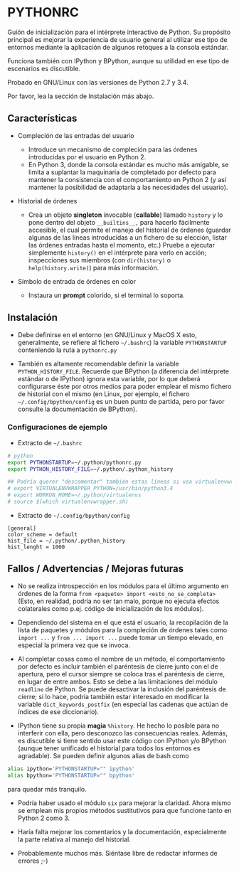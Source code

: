 PYTHONRC
========
Guión de inicialización para el intérprete interactivo de Python. Su propósito
principal es mejorar la experiencia de usuario general al utilizar ese tipo de
entornos mediante la aplicación de algunos retoques a la consola estándar.

Funciona también con IPython y BPython, aunque su utilidad en ese tipo de
escenarios es discutible.

Probado en GNU/Linux con las versiones de Python 2.7 y 3.4.

Por favor, lea la sección de Instalación más abajo.


Características
---------------
- Compleción de las entradas del usuario
    + Introduce un mecanismo de compleción para las órdenes introducidas por el
    usuario en Python 2.
    + En Python 3, donde la consola estándar es mucho más amigable, se limita a
    suplantar la maquinaria de completado por defecto para mantener la
    consistencia con el comportamiento en Python 2 (y así mantener la
    posibilidad de adaptarla a las necesidades del usuario).

- Historial de órdenes
    + Crea un objeto **singleton** invocable (**callable**) llamado `history`
    y lo pone dentro del objeto `__builtins__,` para hacerlo fácilmente
    accesible, el cual permite el manejo del historial de órdenes (guardar
    algunas de las líneas introducidas a un fichero de su elección, listar las
    órdenes entradas hasta el momento, etc.) Pruebe a ejecutar simplemente
    `history()` en el intérprete para verlo en acción; inspecciones sus
    miembros (con `dir(history)` o `help(history.write)`) para más información.

- Símbolo de entrada de órdenes en color
    + Instaura un **prompt** colorido, si el terminal lo soporta.


Instalación
------------
- Debe definirse en el entorno (en GNU/Linux y MacOS X esto, generalmente, se
refiere al fichero `~/.bashrc`) la variable `PYTHONSTARTUP` conteniendo la ruta
a `pythonrc.py`

- También es altamente recomendable definir la variable `PYTHON_HISTORY_FILE`.
Recuerde que BPython (a diferencia del intérprete estándar o de IPython) ignora
esta variable, por lo que deberá configurarse éste por otros medios para poder
emplear el mismo fichero de historial con el mismo (en Linux, por ejemplo, el
fichero `~/.config/bpython/config` es un buen punto de partida, pero por favor
consulte la documentación de BPython).

### Configuraciones de ejemplo
- Extracto de `~/.bashrc`
```sh
# python
export PYTHONSTARTUP=~/.python/pythonrc.py
export PYTHON_HISTORY_FILE=~/.python/.python_history

## Podría querer "descomentar" también estas líneas si usa virtualenvwrapper
# export VIRTUALENVWRAPPER_PYTHON=/usr/bin/python3.4
# export WORKON_HOME=~/.python/virtualenvs
# source $(which virtualenvwrapper.sh)
```

- Extracto de `~/.config/bpython/config`
```
[general]
color_scheme = default
hist_file = ~/.python/.python_history
hist_lenght = 1000
```

Fallos / Advertencias / Mejoras futuras
---------------------------------------
- No se realiza introspección en los módulos para el último argumento en
órdenes de la forma `from <paquete> import <esto_no_se_completa>` (Esto, en
realidad, podría no ser tan malo, porque no ejecuta efectos colaterales como
p.ej. código de inicialización de los módulos).

- Dependiendo del sistema en el que está el usuario, la recopilación de la
lista de paquetes y módulos para la compleción de órdenes tales como
`import ...` y `from ... import ...` puede tomar un tiempo elevado, en especial
la primera vez que se invoca.

- Al completar cosas como el nombre de un método, el comportamiento por defecto
es incluir también el paréntesis de cierre junto con el de apertura, pero el
cursor siempre se coloca tras el paréntesis de cierre, en lugar de entre ambos.
Esto se debe a las limitaciones del módulo `readline` de Python.
Se puede desactivar la inclusión del paréntesis de cierre; si lo hace, podría
también estar interesado en modificar la variable `dict_keywords_postfix` (en
especial las cadenas que actúan de índices de ese diccionario).

- IPython tiene su propia **magia** `%history`. He hecho lo posible para no
interferir con ella, pero desconozco las consecuencias reales. Además, es
discutible si tiene sentido usar este código con IPython y/o BPython (aunque
tener unificado el historial para todos los entornos es agradable).
Se pueden definir algunos alias de bash como
```sh
alias ipython='PYTHONSTARTUP="" ipython'
alias bpython='PYTHONSTARTUP="" bpython'
```
para quedar más tranquilo.

- Podría haber usado el módulo `six` para mejorar la claridad. Ahora mismo se
emplean mis propios métodos sustitutivos para que funcione tanto en Python 2
como 3.

- Haría falta mejorar los comentarios y la documentación, especialmente la
parte relativa al manejo del historial.

- Probablemente muchos más. Siéntase libre de redactar informes de errores ;-)
